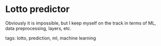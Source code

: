 # Lotto predictor
Obviously it is impossible, but I keep myself on the track in terms of ML, data preprocessing, layers, etc.
  
tags: lotto, prediction, ml, machine learning
